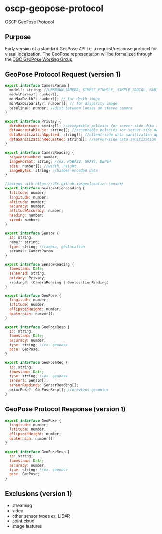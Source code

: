# oscp-geopose-protocol
OSCP GeoPose Protocol

## Purpose

Early version of a standard GeoPose API i.e. a request/response protocol for visual localization. The GeoPose representation will be formalized through the [OGC GeoPose Working Group](https://www.ogc.org/projects/groups/geoposeswg).


## GeoPose Protocol Request (version 1)


```js
export interface CameraParam {
  model?: string; //UNKNOWN_CAMERA, SIMPLE_PINHOLE, SIMPLE_RADIAL, RADIAL, PINHOLE, OPENCV, FULL_OPENCV
  modelParams?: number[];
  minMaxDepth?: number[]; // for depth image
  minMaxDisparity?: number[]; // for disparity image
  baseline?: number; //dist between lenses on stereo camera
}

export interface Privacy {
  dataRetention: string[]; //acceptable policies for server-side data retention
  dataAcceptableUse: string[]; //acceptable policies for server-side data use
  dataSanitizationApplied: string[]; //client-side data sanitization applied
  dataSanitizationRequested: string[]; //server-side data sanitization requested
}

export interface CameraReading {
  sequenceNumber: number;
  imageFormat: string; //ex. RGBA32, GRAY8, DEPTH
  size: number[]; //width, height
  imageBytes: string; //base64 encoded data
}

//aligns with https://w3c.github.io/geolocation-sensor/
export interface GeolocationReading {
  latitude: number;
  longitude: number;
  altitude: number;
  accuracy: number;
  altitudeAccuracy: number;
  heading: number;
  speed: number;
}

export interface Sensor {
  id: string;
  name?: string;
  type: string; //camera, geolocation
  params?: CameraParam
}

export interface SensorReading {
  timestamp: Date;
  sensorId: string;
  privacy: Privacy;
  reading?: (CameraReading | GeolocationReading)
}

export interface GeoPose {
  longitude: number;
  latitude: number;
  ellipsoidHeight: number;
  quaternion: number[];
}

export interface GeoPoseResp {
  id: string;
  timestamp: Date;
  accuracy: number;  
  type: string; //ex. geopose
  pose: GeoPose; 
}

export interface GeoPoseReq {
  id: string;
  timestamp: Date;
  type: string; //ex. geopose
  sensors: Sensor[];
  sensorReadings: SensorReading[];
  priorPose?: GeoPoseResp[]; //previous geoposes
}
```

## GeoPose Protocol Response (version 1)


```js
export interface GeoPose {
  longitude: number;
  latitude: number;
  ellipsoidHeight: number;
  quaternion: number[];
}

export interface GeoPoseResp {
  id: string;
  timestamp: Date;
  accuracy: number;  
  type: string; //ex. geopose
  pose: GeoPose; 
}
```

## Exclusions (version 1)

- streaming
- video
- other sensor types ex. LIDAR
- point cloud
- image features

